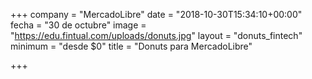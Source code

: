 +++
company = "MercadoLibre"
date = "2018-10-30T15:34:10+00:00"
fecha = "30 de octubre"
image = "https://edu.fintual.com/uploads/donuts.jpg"
layout = "donuts_fintech"
minimum = "desde $0"
title = "Donuts para MercadoLibre"

+++
